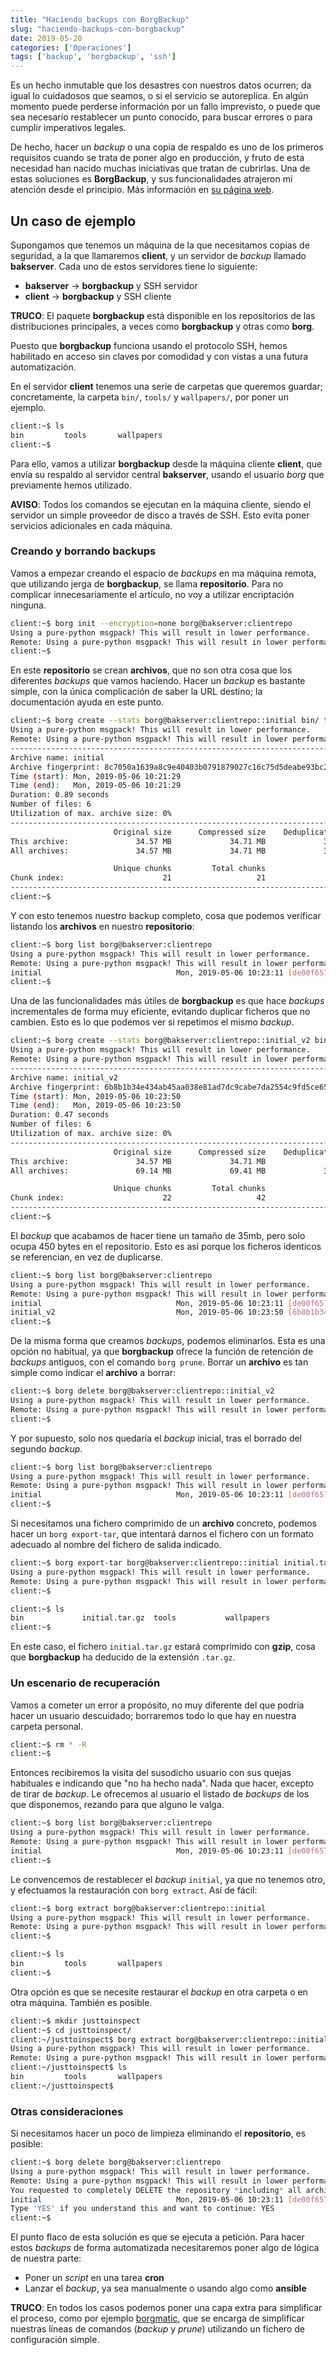 ```yaml
---
title: "Haciendo backups con BorgBackup"
slug: "haciendo-backups-con-borgbackup"
date: 2019-05-20
categories: ['Operaciones']
tags: ['backup', 'borgbackup', 'ssh']
---
```


Es un hecho inmutable que los desastres con nuestros datos ocurren; da igual lo cuidadosos que seamos, o si el servicio se autoreplica. En algún momento puede perderse información por un fallo imprevisto, o puede que sea necesario restablecer un punto conocido, para buscar errores o para cumplir imperativos legales.<!--more-->

De hecho, hacer un *backup* o una copia de respaldo es uno de los primeros requisitos cuando se trata de poner algo en producción, y fruto de esta necesidad han nacido muchas iniciativas que tratan de cubrirlas. Una de estas soluciones es **BorgBackup**, y sus funcionalidades atrajeron mi atención desde el principio. Más información en [su página web](https://borgbackup.readthedocs.io/en/stable/).

## Un caso de ejemplo

Supongamos que tenemos un máquina de la que necesitamos copias de seguridad, a la que llamaremos **client**, y un servidor de *backup* llamado **bakserver**. Cada uno de estos servidores tiene lo siguiente:

* **bakserver** &rarr; **borgbackup** y SSH servidor
* **client** &rarr; **borgbackup** y SSH cliente

**TRUCO**: El paquete **borgbackup** está disponible en los repositorios de las distribuciones principales, a veces como **borgbackup** y otras como **borg**.

Puesto que **borgbackup** funciona usando el protocolo SSH, hemos habilitado en acceso sin claves por comodidad y con vistas a una futura automatización.

En el servidor **client** tenemos una serie de carpetas que queremos guardar; concretamente, la carpeta `bin/`, `tools/` y `wallpapers/`, por poner un ejemplo.

```bash
client:~$ ls
bin         tools       wallpapers
client:~$ 
```

Para ello, vamos a utilizar **borgbackup** desde la máquina cliente **client**, que envía su respaldo al servidor central **bakserver**, usando el usuario *borg* que previamente hemos utilizado.

**AVISO**: Todos los comandos se ejecutan en la máquina cliente, siendo el servidor un simple proveedor de disco a través de SSH. Esto evita poner servicios adicionales en cada máquina.

### Creando y borrando backups

Vamos a empezar creando el espacio de *backups* en ma máquina remota, que utilizando jerga de **borgbackup**, se llama **repositorio**. Para no complicar innecesariamente el artículo, no voy a utilizar encriptación ninguna.

```bash
client:~$ borg init --encryption=none borg@bakserver:clientrepo
Using a pure-python msgpack! This will result in lower performance.
Remote: Using a pure-python msgpack! This will result in lower performance.
client:~$ 
```

En este **repositorio** se crean **archivos**, que no son otra cosa que los diferentes *backups* que vamos haciendo. Hacer un *backup* es bastante simple, con la única complicación de saber la URL destino; la documentación ayuda en este punto.

```bash
client:~$ borg create --stats borg@bakserver:clientrepo::initial bin/ tools/ wallpapers/
Using a pure-python msgpack! This will result in lower performance.
Remote: Using a pure-python msgpack! This will result in lower performance.
------------------------------------------------------------------------------
Archive name: initial
Archive fingerprint: 8c7050a1639a8c9e40403b0791879027c16c75d5deabe93bc2af006036a4505c
Time (start): Mon, 2019-05-06 10:21:29
Time (end):   Mon, 2019-05-06 10:21:29
Duration: 0.89 seconds
Number of files: 6
Utilization of max. archive size: 0%
------------------------------------------------------------------------------
                       Original size      Compressed size    Deduplicated size
This archive:               34.57 MB             34.71 MB             34.71 MB
All archives:               34.57 MB             34.71 MB             34.71 MB

                       Unique chunks         Total chunks
Chunk index:                      21                   21
------------------------------------------------------------------------------
client:~$ 
```

Y con esto tenemos nuestro backup completo, cosa que podemos verificar listando los **archivos** en nuestro **repositorio**:

```bash
client:~$ borg list borg@bakserver:clientrepo
Using a pure-python msgpack! This will result in lower performance.
Remote: Using a pure-python msgpack! This will result in lower performance.
initial                              Mon, 2019-05-06 10:23:11 [de00f6579345eccae5163d7ba5705a93790cbb0a6e451c7114462572e99fcc1b]
client:~$ 
```

Una de las funcionalidades más útiles de **borgbackup** es que hace *backups* incrementales de forma muy eficiente, evitando duplicar ficheros que no cambien. Esto es lo que podemos ver si repetimos el mismo *backup*.

```bash
client:~$ borg create --stats borg@bakserver:clientrepo::initial_v2 bin/ tools/ wallpapers/
Using a pure-python msgpack! This will result in lower performance.
Remote: Using a pure-python msgpack! This will result in lower performance.
------------------------------------------------------------------------------
Archive name: initial_v2
Archive fingerprint: 6b8b1b34e434ab45aa038e81ad7dc9cabe7da2554c9fd5ce659b1a8351c93166
Time (start): Mon, 2019-05-06 10:23:50
Time (end):   Mon, 2019-05-06 10:23:50
Duration: 0.47 seconds
Number of files: 6
Utilization of max. archive size: 0%
------------------------------------------------------------------------------
                       Original size      Compressed size    Deduplicated size
This archive:               34.57 MB             34.71 MB                450 B
All archives:               69.14 MB             69.41 MB             34.71 MB

                       Unique chunks         Total chunks
Chunk index:                      22                   42
------------------------------------------------------------------------------
client:~$ 
```

El *backup* que acabamos de hacer tiene un tamaño de 35mb, pero solo ocupa 450 bytes en el repositorio. Esto es así porque los ficheros identicos se referencian, en vez de duplicarse.

```bash
client:~$ borg list borg@bakserver:clientrepo
Using a pure-python msgpack! This will result in lower performance.
Remote: Using a pure-python msgpack! This will result in lower performance.
initial                              Mon, 2019-05-06 10:23:11 [de00f6579345eccae5163d7ba5705a93790cbb0a6e451c7114462572e99fcc1b]
initial_v2                           Mon, 2019-05-06 10:23:50 [6b8b1b34e434ab45aa038e81ad7dc9cabe7da2554c9fd5ce659b1a8351c93166]
client:~$ 
```

De la misma forma que creamos *backups*, podemos eliminarlos. Esta es una opción no habitual, ya que **borgbackup** ofrece la función de retención de *backups* antiguos, con el comando `borg prune`. Borrar un **archivo** es tan simple como indicar el **archivo** a borrar:

```bash
client:~$ borg delete borg@bakserver:clientrepo::initial_v2
Using a pure-python msgpack! This will result in lower performance.
Remote: Using a pure-python msgpack! This will result in lower performance.
client:~$ 
```

Y por supuesto, solo nos quedaría el *backup* inicial, tras el borrado del segundo *backup*.

```bash
client:~$ borg list borg@bakserver:clientrepo
Using a pure-python msgpack! This will result in lower performance.
Remote: Using a pure-python msgpack! This will result in lower performance.
initial                              Mon, 2019-05-06 10:23:11 [de00f6579345eccae5163d7ba5705a93790cbb0a6e451c7114462572e99fcc1b]
client:~$ 
```

Si necesitamos una fichero comprimido de un **archivo** concreto, podemos hacer un `borg export-tar`, que intentará darnos el fichero con un formato adecuado al nombre del fichero de salida indicado.

```bash
client:~$ borg export-tar borg@bakserver:clientrepo::initial initial.tar.gz
Using a pure-python msgpack! This will result in lower performance.
Remote: Using a pure-python msgpack! This will result in lower performance.
client:~$ 
```

```bash
client:~$ ls
bin             initial.tar.gz  tools           wallpapers
client:~$ 
```

En este caso, el fichero `initial.tar.gz` estará comprimido con **gzip**, cosa que **borgbackup** ha deducido de la extensión `.tar.gz`.

### Un escenario de recuperación

Vamos a cometer un error a propósito, no muy diferente del que podría hacer un usuario descuidado; borraremos todo lo que hay en nuestra carpeta personal.

```bash
client:~$ rm * -R
client:~$ 
```

Entonces recibiremos la visita del susodicho usuario con sus quejas habituales e indicando que "no ha hecho nada". Nada que hacer, excepto de tirar de *backup*. Le ofrecemos al usuario el listado de *backups* de los que disponemos, rezando para que alguno le valga.

```bash
client:~$ borg list borg@bakserver:clientrepo
Using a pure-python msgpack! This will result in lower performance.
Remote: Using a pure-python msgpack! This will result in lower performance.
initial                              Mon, 2019-05-06 10:23:11 [de00f6579345eccae5163d7ba5705a93790cbb0a6e451c7114462572e99fcc1b]
client:~$ 
```

Le convencemos de restablecer el *backup* `initial`, ya que no tenemos otro, y efectuamos la restauración con `borg extract`. Así de fácil:

```bash
client:~$ borg extract borg@bakserver:clientrepo::initial
Using a pure-python msgpack! This will result in lower performance.
Remote: Using a pure-python msgpack! This will result in lower performance.
client:~$ 
```

```bash
client:~$ ls
bin         tools       wallpapers
client:~$ 
```

Otra opción es que se necesite restaurar el *backup* en otra carpeta o en otra máquina. También es posible.

```bash
client:~$ mkdir justtoinspect
client:~$ cd justtoinspect/
client:~/justtoinspect$ borg extract borg@bakserver:clientrepo::initial
Using a pure-python msgpack! This will result in lower performance.
Remote: Using a pure-python msgpack! This will result in lower performance.
client:~/justtoinspect$ ls
bin         tools       wallpapers
client:~/justtoinspect$ 
```

### Otras consideraciones

Si necesitamos hacer un poco de limpieza eliminando el **repositorio**, es posible:

```bash
client:~$ borg delete borg@bakserver:clientrepo
Using a pure-python msgpack! This will result in lower performance.
Remote: Using a pure-python msgpack! This will result in lower performance.
You requested to completely DELETE the repository *including* all archives it contains:
initial                              Mon, 2019-05-06 10:23:11 [de00f6579345eccae5163d7ba5705a93790cbb0a6e451c7114462572e99fcc1b]
Type 'YES' if you understand this and want to continue: YES
client:~$ 
```

El punto flaco de esta solución es que se ejecuta a petición. Para hacer estos *backups* de forma automatizada necesitaremos poner algo de lógica de nuestra parte:

* Poner un *script* en una tarea **cron**
* Lanzar el *backup*, ya sea manualmente o usando algo como **ansible**

**TRUCO**: En todos los casos podemos poner una capa extra para simplificar el proceso, como por ejemplo [borgmatic](https://torsion.org/borgmatic/), que se encarga de simplificar nuestras líneas de comandos (*backup* y *prune*) utilizando un fichero de configuración simple.
